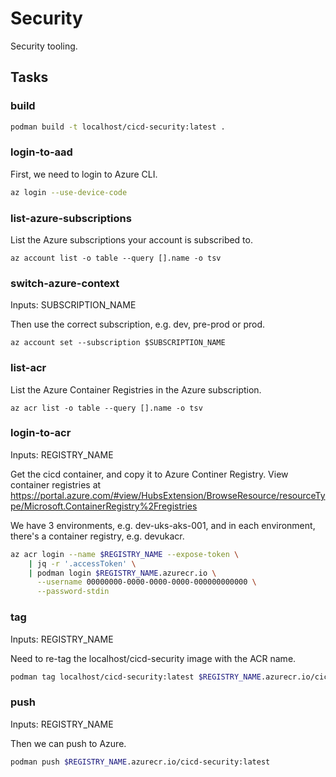 # Security

Security tooling.

## Tasks

### build

```sh
podman build -t localhost/cicd-security:latest .
```

### login-to-aad

First, we need to login to Azure CLI.

```sh
az login --use-device-code
```

### list-azure-subscriptions

List the Azure subscriptions your account is subscribed to.

```
az account list -o table --query [].name -o tsv
```

### switch-azure-context

Inputs: SUBSCRIPTION_NAME

Then use the correct subscription, e.g. dev, pre-prod or prod.

```
az account set --subscription $SUBSCRIPTION_NAME

```

### list-acr

List the Azure Container Registries in the Azure subscription.

```
az acr list -o table --query [].name -o tsv
```

### login-to-acr

Inputs: REGISTRY_NAME

Get the cicd container, and copy it to Azure Continer Registry. View container registries at https://portal.azure.com/#view/HubsExtension/BrowseResource/resourceType/Microsoft.ContainerRegistry%2Fregistries

We have 3 environments, e.g. dev-uks-aks-001, and in each environment, there's a container registry, e.g. devukacr.

```sh
az acr login --name $REGISTRY_NAME --expose-token \
    | jq -r '.accessToken' \
    | podman login $REGISTRY_NAME.azurecr.io \
      --username 00000000-0000-0000-0000-000000000000 \
      --password-stdin
```

### tag

Inputs: REGISTRY_NAME

Need to re-tag the localhost/cicd-security image with the ACR name.

```sh
podman tag localhost/cicd-security:latest $REGISTRY_NAME.azurecr.io/cicd-security:latest
```

### push

Inputs: REGISTRY_NAME

Then we can push to Azure.

```sh
podman push $REGISTRY_NAME.azurecr.io/cicd-security:latest
```
